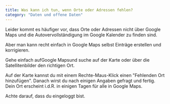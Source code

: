 ```yaml
---
title: Was kann ich tun, wenn Orte oder Adressen fehlen?
category: "Daten und offene Daten"
---
```


Leider kommt es häufiger vor, dass Orte oder Adressen nicht über Google Maps und die
Autovervollständigung im Google Kalender zu finden sind.

Aber man kann recht einfach in Google Maps selbst Einträge erstellen und korrigieren.

Gehe einfach aufGoogle Mapsund suche auf der Karte oder über die
Satellitenbilder den richtigen Ort.

Auf der Karte kannst du mit einem Rechte-Maus-Klick einen "Fehlenden Ort hinzufügen". Danach
wirst du nach einigen Angaben gefragt und fertig. Dein Ort erscheint i.d.R. in einigen Tagen
für alle in Google Maps.

Achte darauf, dass du eingeloggt bist.
